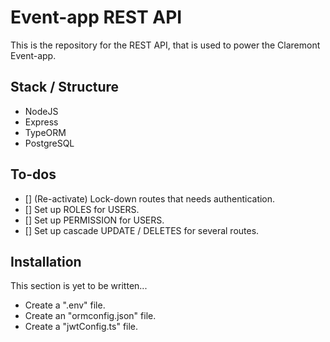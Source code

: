 # Event-app REST API  

This is the repository for the REST API, that is used to power the
Claremont Event-app.

## Stack / Structure

* NodeJS
* Express
* TypeORM
* PostgreSQL

## To-dos
- [] (Re-activate) Lock-down routes that needs authentication.  
- [] Set up ROLES for USERS.
- [] Set up PERMISSION for USERS.
- [] Set up cascade UPDATE / DELETES for several routes.


## Installation

This section is yet to be written...

* Create a ".env" file.
* Create an "ormconfig.json" file.
* Create a "jwtConfig.ts" file.

